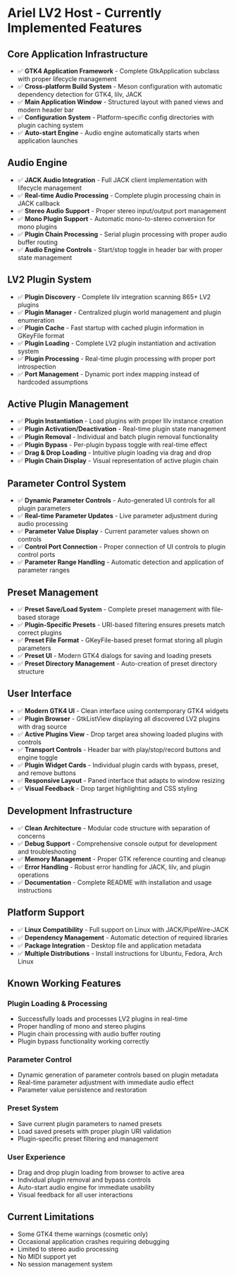 # Ariel LV2 Host - Currently Implemented Features

## Core Application Infrastructure
- ✅ **GTK4 Application Framework** - Complete GtkApplication subclass with proper lifecycle management
- ✅ **Cross-platform Build System** - Meson configuration with automatic dependency detection for GTK4, lilv, JACK
- ✅ **Main Application Window** - Structured layout with paned views and modern header bar
- ✅ **Configuration System** - Platform-specific config directories with plugin caching system
- ✅ **Auto-start Engine** - Audio engine automatically starts when application launches

## Audio Engine
- ✅ **JACK Audio Integration** - Full JACK client implementation with lifecycle management
- ✅ **Real-time Audio Processing** - Complete plugin processing chain in JACK callback
- ✅ **Stereo Audio Support** - Proper stereo input/output port management
- ✅ **Mono Plugin Support** - Automatic mono-to-stereo conversion for mono plugins
- ✅ **Plugin Chain Processing** - Serial plugin processing with proper audio buffer routing
- ✅ **Audio Engine Controls** - Start/stop toggle in header bar with proper state management

## LV2 Plugin System
- ✅ **Plugin Discovery** - Complete lilv integration scanning 865+ LV2 plugins
- ✅ **Plugin Manager** - Centralized plugin world management and plugin enumeration
- ✅ **Plugin Cache** - Fast startup with cached plugin information in GKeyFile format
- ✅ **Plugin Loading** - Complete LV2 plugin instantiation and activation system
- ✅ **Plugin Processing** - Real-time plugin processing with proper port introspection
- ✅ **Port Management** - Dynamic port index mapping instead of hardcoded assumptions

## Active Plugin Management
- ✅ **Plugin Instantiation** - Load plugins with proper lilv instance creation
- ✅ **Plugin Activation/Deactivation** - Real-time plugin state management
- ✅ **Plugin Removal** - Individual and batch plugin removal functionality
- ✅ **Plugin Bypass** - Per-plugin bypass toggle with real-time effect
- ✅ **Drag & Drop Loading** - Intuitive plugin loading via drag and drop
- ✅ **Plugin Chain Display** - Visual representation of active plugin chain

## Parameter Control System
- ✅ **Dynamic Parameter Controls** - Auto-generated UI controls for all plugin parameters
- ✅ **Real-time Parameter Updates** - Live parameter adjustment during audio processing
- ✅ **Parameter Value Display** - Current parameter values shown on controls
- ✅ **Control Port Connection** - Proper connection of UI controls to plugin control ports
- ✅ **Parameter Range Handling** - Automatic detection and application of parameter ranges

## Preset Management
- ✅ **Preset Save/Load System** - Complete preset management with file-based storage
- ✅ **Plugin-Specific Presets** - URI-based filtering ensures presets match correct plugins
- ✅ **Preset File Format** - GKeyFile-based preset format storing all plugin parameters
- ✅ **Preset UI** - Modern GTK4 dialogs for saving and loading presets
- ✅ **Preset Directory Management** - Auto-creation of preset directory structure

## User Interface
- ✅ **Modern GTK4 UI** - Clean interface using contemporary GTK4 widgets
- ✅ **Plugin Browser** - GtkListView displaying all discovered LV2 plugins with drag source
- ✅ **Active Plugins View** - Drop target area showing loaded plugins with controls
- ✅ **Transport Controls** - Header bar with play/stop/record buttons and engine toggle
- ✅ **Plugin Widget Cards** - Individual plugin cards with bypass, preset, and remove buttons
- ✅ **Responsive Layout** - Paned interface that adapts to window resizing
- ✅ **Visual Feedback** - Drop target highlighting and CSS styling

## Development Infrastructure
- ✅ **Clean Architecture** - Modular code structure with separation of concerns
- ✅ **Debug Support** - Comprehensive console output for development and troubleshooting
- ✅ **Memory Management** - Proper GTK reference counting and cleanup
- ✅ **Error Handling** - Robust error handling for JACK, lilv, and plugin operations
- ✅ **Documentation** - Complete README with installation and usage instructions

## Platform Support
- ✅ **Linux Compatibility** - Full support on Linux with JACK/PipeWire-JACK
- ✅ **Dependency Management** - Automatic detection of required libraries
- ✅ **Package Integration** - Desktop file and application metadata
- ✅ **Multiple Distributions** - Install instructions for Ubuntu, Fedora, Arch Linux

## Known Working Features

### Plugin Loading & Processing
- Successfully loads and processes LV2 plugins in real-time
- Proper handling of mono and stereo plugins
- Plugin chain processing with audio buffer routing
- Plugin bypass functionality working correctly

### Parameter Control
- Dynamic generation of parameter controls based on plugin metadata
- Real-time parameter adjustment with immediate audio effect
- Parameter value persistence and restoration

### Preset System
- Save current plugin parameters to named presets
- Load saved presets with proper plugin URI validation
- Plugin-specific preset filtering and management

### User Experience
- Drag and drop plugin loading from browser to active area
- Individual plugin removal and bypass controls
- Auto-start audio engine for immediate usability
- Visual feedback for all user interactions

## Current Limitations
- Some GTK4 theme warnings (cosmetic only)
- Occasional application crashes requiring debugging
- Limited to stereo audio processing
- No MIDI support yet
- No session management system